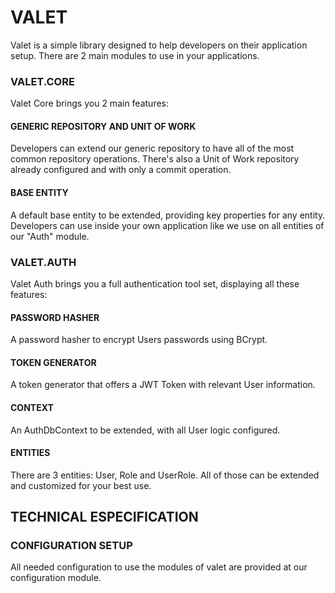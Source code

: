 # VALET
Valet is a simple library designed to help developers on their application setup. There are 2 main modules to use in your applications.

### VALET.CORE
Valet Core brings you 2 main features:

#### GENERIC REPOSITORY AND UNIT OF WORK
Developers can extend our generic repository to have all of the most common repository operations. There's also a Unit of Work repository already configured and with only a commit operation.

#### BASE ENTITY
A default base entity to be extended, providing key properties for any entity. Developers can use inside your own application like we use on all entities of our "Auth" module.

### VALET.AUTH
Valet Auth brings you a full authentication tool set, displaying all these features:

#### PASSWORD HASHER
A password hasher to encrypt Users passwords using BCrypt.

#### TOKEN GENERATOR
A token generator that offers a JWT Token with relevant User information. 

#### CONTEXT
An AuthDbContext to be extended, with all User logic configured.

#### ENTITIES
There are 3 entities: User, Role and UserRole. All of those can be extended and customized for your best use.


## TECHNICAL ESPECIFICATION

### CONFIGURATION SETUP
All needed configuration to use the modules of valet are provided at our configuration module.

